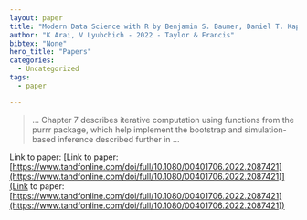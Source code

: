 ```yaml
---
layout: paper
title: "Modern Data Science with R by Benjamin S. Baumer, Daniel T. Kaplan, and Nicholas J. Horton, Boca Raton, FL: Chapman and Hall/CRC Press, 2021, 650 pp …"
author: "K Arai, V Lyubchich - 2022 - Taylor & Francis"
bibtex: "None"
hero_title: "Papers"
categories:
  - Uncategorized
tags:
  - paper

---
```

>… Chapter 7 describes iterative computation using functions from the purrr package, which help implement the bootstrap and simulation-based inference described further in …

Link to paper: [Link to paper: [https://www.tandfonline.com/doi/full/10.1080/00401706.2022.2087421](https://www.tandfonline.com/doi/full/10.1080/00401706.2022.2087421)](Link to paper: [https://www.tandfonline.com/doi/full/10.1080/00401706.2022.2087421](https://www.tandfonline.com/doi/full/10.1080/00401706.2022.2087421))


